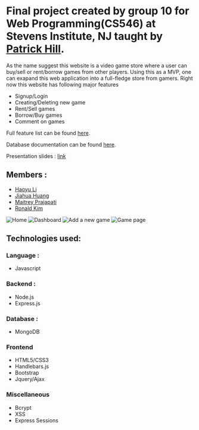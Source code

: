 # Final project created by group 10 for Web Programming(CS546) at Stevens Institute, NJ taught by [Patrick Hill](http://www.graffixnyc.com/).

As the name suggest this website is a video game store where a user can buy/sell or rent/borrow games from other players.
Using this as a MVP, one can exapand this web application into a full-fledge store from gamers. Right now this website has following major features
- Signup/Login
- Creating/Deleting new game
- Rent/Sell games
- Borrow/Buy games
- Comment on games

Full feature list can be found [here](https://github.com/MaitreyPrajapati/CS546-FinalProject-Group10/blob/main/Documents/Features_Documentation.pdf).

Database documentation can be found [here](https://github.com/MaitreyPrajapati/CS546-FinalProject-Group10/blob/main/Documents/DB_Proposal.pdf).

Presentation slides : [link](https://github.com/MaitreyPrajapati/CS546-FinalProject-Group10/blob/main/Documents/Pitch_Presentation.pdf)

## Members :
- [Haoyu Li](https://github.com/hahahakkkE7)
- [Jiahua Huang](https://github.com/methenberg)
- [Maitrey Prajapati](https://github.com/MaitreyPrajapati)
- [Ronald Kim](https://github.com/rkim4)

![Home](https://github.com/MaitreyPrajapati/CS546-FinalProject-Group10/blob/main/SS/home.png)
![Dashboard](https://github.com/MaitreyPrajapati/CS546-FinalProject-Group10/blob/main/SS/dashboard.png)
![Add a new game](https://github.com/MaitreyPrajapati/CS546-FinalProject-Group10/blob/main/SS/addGame.png)
![Game page](https://github.com/MaitreyPrajapati/CS546-FinalProject-Group10/blob/main/SS/comment.png)


## Technologies used: 

### Language :
- Javascript 

### Backend : 
- Node.js 
- Express.js 

### Database : 
- MongoDB 

### Frontend 
- HTML5/CSS3 
- Handlebars.js
- Bootstrap 
- Jquery/Ajax

### Miscellaneous
- Bcrypt
- XSS
- Express Sessions
